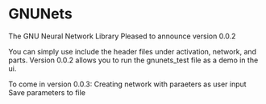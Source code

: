 # GNUNets
The GNU Neural Network Library
Pleased to announce version 0.0.2

You can simply use include the header files under activation, network, and parts. Version 0.0.2 allows you to run the gnunets_test file as a demo in the ui.

To come in version 0.0.3:
   Creating network with paraeters as user input
   Save parameters to file
